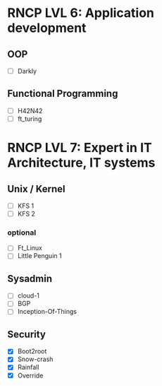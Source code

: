 # RNCP LVL 6: Application development
## OOP
 - [ ] Darkly
## Functional Programming
 - [ ] H42N42
 - [ ] ft_turing

# RNCP LVL 7: Expert in IT Architecture, IT systems
## Unix / Kernel
 - [ ] KFS 1
 - [ ] KFS 2
### optional
 - [ ] Ft_Linux
 - [ ] Little Penguin 1

## Sysadmin
- [ ] cloud-1
- [ ] BGP
- [ ] Inception-Of-Things

## Security
 - [x] Boot2root
 - [x] Snow-crash
 - [x] Rainfall
 - [x] Override
